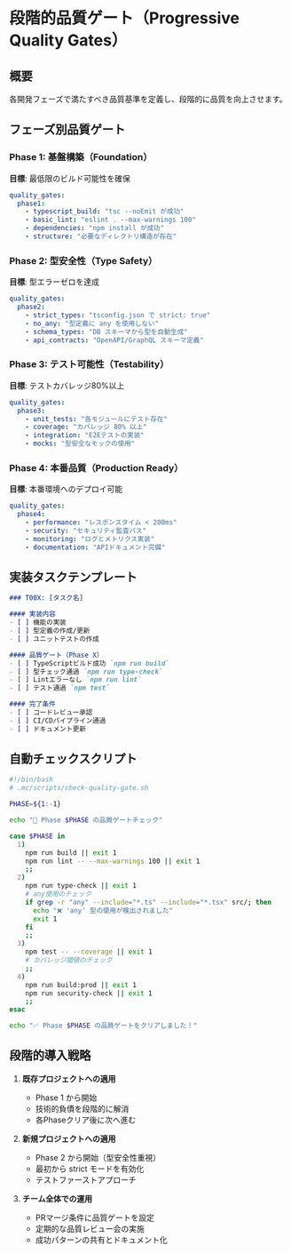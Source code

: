 # 段階的品質ゲート（Progressive Quality Gates）

## 概要
各開発フェーズで満たすべき品質基準を定義し、段階的に品質を向上させます。

## フェーズ別品質ゲート

### Phase 1: 基盤構築（Foundation）
**目標**: 最低限のビルド可能性を確保

```yaml
quality_gates:
  phase1:
    - typescript_build: "tsc --noEmit が成功"
    - basic_lint: "eslint . --max-warnings 100"
    - dependencies: "npm install が成功"
    - structure: "必要なディレクトリ構造が存在"
```

### Phase 2: 型安全性（Type Safety）
**目標**: 型エラーゼロを達成

```yaml
quality_gates:
  phase2:
    - strict_types: "tsconfig.json で strict: true"
    - no_any: "型定義に any を使用しない"
    - schema_types: "DB スキーマから型を自動生成"
    - api_contracts: "OpenAPI/GraphQL スキーマ定義"
```

### Phase 3: テスト可能性（Testability）
**目標**: テストカバレッジ80%以上

```yaml
quality_gates:
  phase3:
    - unit_tests: "各モジュールにテスト存在"
    - coverage: "カバレッジ 80% 以上"
    - integration: "E2Eテストの実装"
    - mocks: "型安全なモックの使用"
```

### Phase 4: 本番品質（Production Ready）
**目標**: 本番環境へのデプロイ可能

```yaml
quality_gates:
  phase4:
    - performance: "レスポンスタイム < 200ms"
    - security: "セキュリティ監査パス"
    - monitoring: "ログとメトリクス実装"
    - documentation: "APIドキュメント完備"
```

## 実装タスクテンプレート

```markdown
### T00X: [タスク名]

#### 実装内容
- [ ] 機能の実装
- [ ] 型定義の作成/更新
- [ ] ユニットテストの作成

#### 品質ゲート（Phase X）
- [ ] TypeScriptビルド成功 `npm run build`
- [ ] 型チェック通過 `npm run type-check`
- [ ] Lintエラーなし `npm run lint`
- [ ] テスト通過 `npm test`

#### 完了条件
- [ ] コードレビュー承認
- [ ] CI/CDパイプライン通過
- [ ] ドキュメント更新
```

## 自動チェックスクリプト

```bash
#!/bin/bash
# .mc/scripts/check-quality-gate.sh

PHASE=${1:-1}

echo "🎯 Phase $PHASE の品質ゲートチェック"

case $PHASE in
  1)
    npm run build || exit 1
    npm run lint -- --max-warnings 100 || exit 1
    ;;
  2)
    npm run type-check || exit 1
    # any使用のチェック
    if grep -r "any" --include="*.ts" --include="*.tsx" src/; then
      echo "❌ 'any' 型の使用が検出されました"
      exit 1
    fi
    ;;
  3)
    npm test -- --coverage || exit 1
    # カバレッジ閾値のチェック
    ;;
  4)
    npm run build:prod || exit 1
    npm run security-check || exit 1
    ;;
esac

echo "✅ Phase $PHASE の品質ゲートをクリアしました！"
```

## 段階的導入戦略

1. **既存プロジェクトへの適用**
   - Phase 1 から開始
   - 技術的負債を段階的に解消
   - 各Phaseクリア後に次へ進む

2. **新規プロジェクトへの適用**
   - Phase 2 から開始（型安全性重視）
   - 最初から strict モードを有効化
   - テストファーストアプローチ

3. **チーム全体での運用**
   - PRマージ条件に品質ゲートを設定
   - 定期的な品質レビュー会の実施
   - 成功パターンの共有とドキュメント化